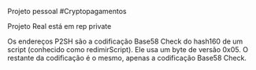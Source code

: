 Projeto pessoal
#Cryptopagamentos

Projeto Real está em rep private

Os endereços P2SH são a codificação Base58 Check do hash160 de um script (conhecido como redimirScript). 
Ele usa um byte de versão 0x05. 
O restante da codificação é o mesmo, apenas a codificação Base58 Check.
